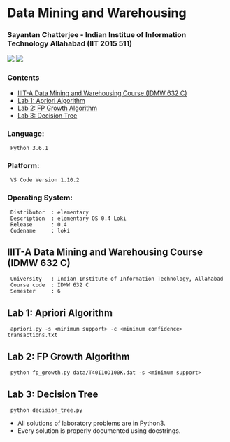 # Data Mining and Warehousing
### Sayantan Chatterjee - Indian Institue of Information Technology Allahabad (IIT 2015 511)

<img src="https://img.shields.io/badge/language-Python3-brightgreen.svg"/>
<img src="https://img.shields.io/badge/VS Code-1.10.2-blue.svg"/>  

### Contents
* [IIIT-A Data Mining and Warehousing Course (IDMW 632 C)](#iiita)
* [Lab 1: Apriori Algorithm](#lab1)
* [Lab 2: FP Growth Algorithm](#lab2)
* [Lab 3: Decision Tree](#lab3)

### Language:

```
 Python 3.6.1
```

### Platform:

```
 VS Code Version 1.10.2
```

### Operating System:

```
 Distributor  :	elementary
 Description  :	elementary OS 0.4 Loki
 Release      :	0.4
 Codename     :	loki
```

<a name="iiita"></a>
## IIIT-A Data Mining and Warehousing Course (IDMW 632 C) 

```
 University   : Indian Institute of Information Technology, Allahabad
 Course code  :	IDMW 632 C
 Semester     :	6
```

<a name="lab1"></a>
## Lab 1: Apriori Algorithm

```
 apriori.py -s <minimum support> -c <minimum confidence> transactions.txt
```

<a name="lab2"></a>
## Lab 2: FP Growth Algorithm

```
 python fp_growth.py data/T40I10D100K.dat -s <minimum support>
```

<a name="lab3"></a>
## Lab 3: Decision Tree

```
 python decision_tree.py
```

* All solutions of laboratory problems are in Python3.
* Every solution is properly documented using docstrings.